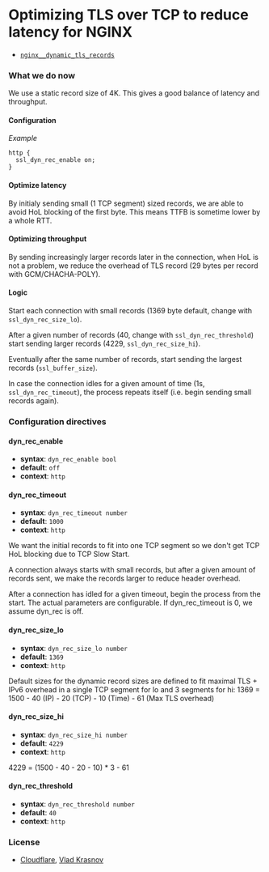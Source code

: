 # Optimizing TLS over TCP to reduce latency for NGINX

* [`nginx__dynamic_tls_records`](https://github.com/cloudflare/sslconfig/blob/3e45b99/patches/)

### What we do now

We use a static record size of 4K.
This gives a good balance of latency and throughput.

#### Configuration

*Example*

```nginx
http {
  ssl_dyn_rec_enable on;
}
```

#### Optimize latency

By initialy sending small (1 TCP segment) sized records,
we are able to avoid HoL blocking of the first byte.
This means TTFB is sometime lower by a whole RTT.

#### Optimizing throughput

By sending increasingly larger records later in the connection,
when HoL is not a problem, we reduce the overhead of TLS record
(29 bytes per record with GCM/CHACHA-POLY).

#### Logic

Start each connection with small records
(1369 byte default, change with `ssl_dyn_rec_size_lo`).

After a given number of records (40, change with `ssl_dyn_rec_threshold`)
start sending larger records (4229, `ssl_dyn_rec_size_hi`).

Eventually after the same number of records,
start sending the largest records (`ssl_buffer_size`).

In case the connection idles for a given amount of time
(1s, `ssl_dyn_rec_timeout`), the process repeats itself
(i.e. begin sending small records again).

### Configuration directives

#### dyn_rec_enable
* **syntax**: `dyn_rec_enable bool`
* **default**: `off`
* **context**: `http`

#### dyn_rec_timeout
* **syntax**: `dyn_rec_timeout number`
* **default**: `1000`
* **context**: `http`

We want the initial records to fit into one TCP segment
so we don't get TCP HoL blocking due to TCP Slow Start.

A connection always starts with small records, but after
a given amount of records sent, we make the records larger
to reduce header overhead.

After a connection has idled for a given timeout, begin
the process from the start. The actual parameters are
configurable. If dyn_rec_timeout is 0, we assume dyn_rec is off.

#### dyn_rec_size_lo
* **syntax**: `dyn_rec_size_lo number`
* **default**: `1369`
* **context**: `http`

Default sizes for the dynamic record sizes are defined to fit maximal
TLS + IPv6 overhead in a single TCP segment for lo and 3 segments for hi:
1369 = 1500 - 40 (IP) - 20 (TCP) - 10 (Time) - 61 (Max TLS overhead)

#### dyn_rec_size_hi
* **syntax**: `dyn_rec_size_hi number`
* **default**: `4229`
* **context**: `http`

4229 = (1500 - 40 - 20 - 10) * 3  - 61

#### dyn_rec_threshold
* **syntax**: `dyn_rec_threshold number`
* **default**: `40`
* **context**: `http`

### License

* [Cloudflare](https://github.com/cloudflare), [Vlad Krasnov](https://github.com/vkrasnov)
